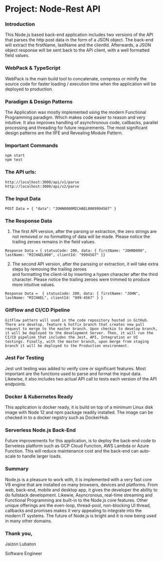 # Project: Node-Rest API

### Introduction

  This Node.js based back-end application includes two versions of the API 
  that parses the http post data in the form of a JSON object. The back-end will 
  extract the firstName, lastName and the clientId. Afterwards, a JSON object response 
  will be sent back to the APi client, with a well formatted field values.

### WebPack & TypeScript

   WebPack is the main build tool to concatenate, compress or minify the source code 
   for faster loading / execution time when the application will be deployed to production.

### Paradigm & Design Patterns

  The Application was mostly implemented using the modern Functional Programming paradigm. Which makes code easier to reason and very intuitive.
  It also improves handling of asynchronous code, callbacks, parallel processing and threading for future requirements. The most significant design patterns 
  are the IIFE and Revealing Module Pattern.

### Important Commands

  ```
  npm start
  npm test
  ```

### The API urls:

  ```
  http://localhost:3000/api/v1/parse
  http://localhost:3000/api/v2/parse
  ```

### The Input Data

  ```
  POST Data = { "data": "JOHN0000MICHAEL0009994567" }
  ```

### The Response Data

  1. The first API version, after the parsing or extraction, the zero strings are not 
      removed or no formatting of data will be made. Please notice the trailing zeroes remains in the field values.

  ```
  Response Data = { statusCode: 200, data: { firstName: "JOHN0000", lastName: "MICHAEL000", clientId: "9994567" }}
  ``` 

  2. The second API version, after the parssing or extraction, it will take extra steps by removing the trailing zeroes  
      and formatting the client-id by inserting a hypen character after the third character. Please notice the trailing zeroes were trimmed to produce more intuitive values.

  ```
  Response Data =  { statusCode: 200, data: { firstName: "JOHN", lastName: "MICHAEL", clientId: "999-4567" } }
  ``` 

### GitFlow and CI/CD Pipeline

    GitFlow pattern will used in the code repository hosted in GitHub. There are develop, feature & hotfix branch that creates new pull request to merge to the master branch. Upon checkin to develop branch, it will be deployed to the development Server. Then, it will run the CI/CD pipeline that includes the Jest, API, Integration or UI testings. Finally, with the master branch, upon merge from staging branch it will be deployed to the Production environment.

### Jest For Testing 
   
   Jest unit testing was added to verify core or significant features. Most important are the functions used to parse and format the input data. Likewise, it also includes two actual API call to tests each version of the API endpoints.
  
### Docker & Kubernetes Ready

  This application is docker ready, it is build on top of a minimum Linux disk image with Node 12 and npm package
  readily installed. The image can be checked in to a docker registry such as DockerHub.

### Serverless Node.js Back-End
   
  Future improvements for this application, is to deploy the back-end code to Serveless platform such as GCP Cloud Function, AWS Lambda or Azure Function. This will reduce maintenance cost and the back-end can auto-scale to handle
  larger loads.

### Summary

  Node.js is a pleasure to work with, it is implemented with a very fast core V8 engine that are installed on many browsers, devices and platforms. From web, back-end, mobile and desktop app, it gives the developer the ability to do fullstack development. Likewie, Asyncronous, real-time streaming and Functional Programming are built-in to the Node.js core features. Other unique offerings are the even-loop, thread-pool, non-blocking UI thread, callbacks and promises makes it very appealing to integrate into the modern IT systems. The future of Node.js is bright and it is now being used in many other domains.



### Thank you,

Jaizon Lubaton

Software Engineer
